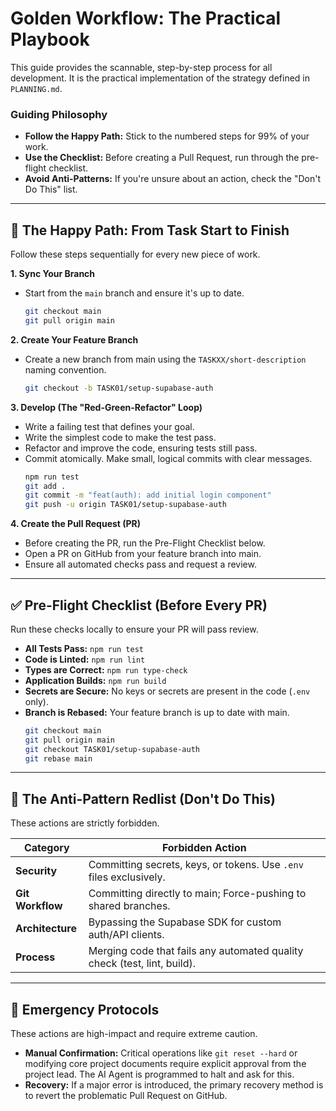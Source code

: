 # Golden Workflow: The Practical Playbook

This guide provides the scannable, step-by-step process for all development. It is the practical implementation of the strategy defined in `PLANNING.md`.

### Guiding Philosophy
- **Follow the Happy Path:** Stick to the numbered steps for 99% of your work.
- **Use the Checklist:** Before creating a Pull Request, run through the pre-flight checklist.
- **Avoid Anti-Patterns:** If you're unsure about an action, check the "Don't Do This" list.

---

## 🚀 The Happy Path: From Task Start to Finish

Follow these steps sequentially for every new piece of work.

**1. Sync Your Branch**
- Start from the `main` branch and ensure it's up to date.
  ```bash
  git checkout main
  git pull origin main
  ```

**2. Create Your Feature Branch**
- Create a new branch from main using the `TASKXX/short-description` naming convention.
  ```bash
  git checkout -b TASK01/setup-supabase-auth
  ```

**3. Develop (The "Red-Green-Refactor" Loop)**
- Write a failing test that defines your goal.
- Write the simplest code to make the test pass.
- Refactor and improve the code, ensuring tests still pass.
- Commit atomically. Make small, logical commits with clear messages.
  ```bash
  npm run test
  git add .
  git commit -m "feat(auth): add initial login component"
  git push -u origin TASK01/setup-supabase-auth
  ```

**4. Create the Pull Request (PR)**
- Before creating the PR, run the Pre-Flight Checklist below.
- Open a PR on GitHub from your feature branch into main.
- Ensure all automated checks pass and request a review.

---

## ✅ Pre-Flight Checklist (Before Every PR)

Run these checks locally to ensure your PR will pass review.

- **All Tests Pass:** `npm run test`
- **Code is Linted:** `npm run lint`
- **Types are Correct:** `npm run type-check`
- **Application Builds:** `npm run build`
- **Secrets are Secure:** No keys or secrets are present in the code (`.env` only).
- **Branch is Rebased:** Your feature branch is up to date with main.
  ```bash
  git checkout main
  git pull origin main
  git checkout TASK01/setup-supabase-auth
  git rebase main
  ```

---

## 🚫 The Anti-Pattern Redlist (Don't Do This)

These actions are strictly forbidden.

| Category | Forbidden Action |
|----------|------------------|
| **Security** | Committing secrets, keys, or tokens. Use `.env` files exclusively. |
| **Git Workflow** | Committing directly to main; Force-pushing to shared branches. |
| **Architecture** | Bypassing the Supabase SDK for custom auth/API clients. |
| **Process** | Merging code that fails any automated quality check (test, lint, build). |

---

## 🚨 Emergency Protocols

These actions are high-impact and require extreme caution.

- **Manual Confirmation:** Critical operations like `git reset --hard` or modifying core project documents require explicit approval from the project lead. The AI Agent is programmed to halt and ask for this.
- **Recovery:** If a major error is introduced, the primary recovery method is to revert the problematic Pull Request on GitHub.